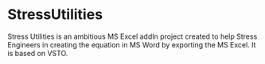 # StressUtilities
Stress Utilities is an ambitious MS Excel addIn project created to help Stress Engineers in creating the equation in MS Word by exporting the MS Excel. It is based on VSTO. 
